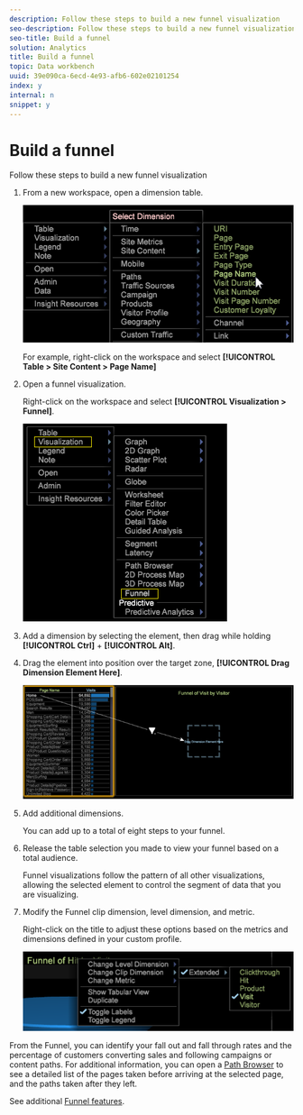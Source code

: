 ```yaml
---
description: Follow these steps to build a new funnel visualization
seo-description: Follow these steps to build a new funnel visualization
seo-title: Build a funnel
solution: Analytics
title: Build a funnel
topic: Data workbench
uuid: 39e090ca-6ecd-4e93-afb6-602e02101254
index: y
internal: n
snippet: y
---
```


# Build a funnel

Follow these steps to build a new funnel visualization

<a id="section_A8F5530114814B689C298E369AD0643E"></a>

1. From a new workspace, open a dimension table.

   ![](assets/dimension_table_pagename.png)

   For example, right-click on the workspace and select **[!UICONTROL Table > Site Content > Page Name]** 

1. Open a funnel visualization.

   Right-click on the workspace and select **[!UICONTROL Visualization > Funnel]**.

   ![](assets/step2-funnel.png)

1. Add a dimension by selecting the element, then drag while holding **[!UICONTROL Ctrl]** + **[!UICONTROL Alt]**. 
1. Drag the element into position over the target zone, **[!UICONTROL Drag Dimension Element Here]**.

   ![](assets/step4-funnel.png)

1. Add additional dimensions.

   You can add up to a total of eight steps to your funnel. 

1. Release the table selection you made to view your funnel based on a total audience.

   Funnel visualizations follow the pattern of all other visualizations, allowing the selected element to control the segment of data that you are visualizing. 

1. Modify the Funnel clip dimension, level dimension, and metric.

   Right-click on the title to adjust these options based on the metrics and dimensions defined in your custom profile.

   ![](assets/last-image-funnel.png)

From the Funnel, you can identify your fall out and fall through rates and the percentage of customers converting sales and following campaigns or content paths. For additional information, you can open a [Path Browser](../../c_analysis_vis/c_funnel_visualization/c_path_browser_funnel.md#concept_B0CEDF7A28AE422696DED1258C9A4119) to see a detailed list of the pages taken before arriving at the selected page, and the paths taken after they left.

See additional [Funnel features](../../c_analysis_vis/c_funnel_visualization/c_funnel_visualization_features.md#concept_E65C81FE17794ACD8D00D796B1780DC3). 
